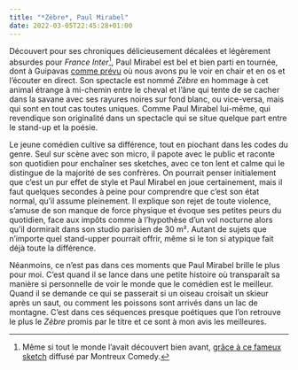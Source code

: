 ```yaml
---
title: "*Zèbre*, Paul Mirabel"
date: 2022-03-05T22:45:28+01:00
---
```


Découvert pour ses chroniques délicieusement décalées et légèrement absurdes pour *France Inter*[^1], Paul Mirabel est bel et bien parti en tournée, dont à Guipavas [comme prévu](https://www.youtube.com/watch?v=MehDwNagb48) où nous avons pu le voir en chair et en os et l’écouter en direct. Son spectacle est nommé *Zèbre* en hommage à cet animal étrange à mi-chemin entre le cheval et l’âne qui tente de se cacher dans la savane avec ses rayures noires sur fond blanc, ou vice-versa, mais qui sont en tout cas toutes uniques. Comme Paul Mirabel lui-même, qui revendique son originalité dans un spectacle qui se situe quelque part entre le stand-up et la poésie. 

Le jeune comédien cultive sa différence, tout en piochant dans les codes du genre. Seul sur scène avec son micro, il papote avec le public et raconte son quotidien pour enchaîner ses sketches, avec ce ton lent et calme qui le distingue de la majorité de ses confrères. On pourrait penser initialement que c’est un pur effet de style et Paul Mirabel en joue certainement, mais il faut quelques secondes à peine pour comprendre que c’est son état normal, qu’il assume pleinement. Il explique son rejet de toute violence, s’amuse de son manque de force physique et évoque ses petites peurs du quotidien, face aux impôts comme à l’hypothèse d’un vol nocturne alors qu’il dormirait dans son studio parisien de 30 m². Autant de sujets que n’importe quel stand-upper pourrait offrir, même si le ton si atypique fait déjà toute la différence. 

Néanmoins, ce n’est pas dans ces moments que Paul Mirabel brille le plus pour moi. C’est quand il se lance dans une petite histoire où transparaît sa manière si personnelle de voir le monde que le comédien est le meilleur. Quand il se demande ce qui se passerait si un oiseau croisait un skieur après un saut, ou comment les poissons sont arrivés dans un lac de montagne. C’est dans ces séquences presque poétiques que l’on retrouve le plus le *Zèbre* promis par le titre et ce sont à mon avis les meilleures. 

[^1]: Même si tout le monde l’avait découvert bien avant, [grâce à ce fameux sketch](https://www.youtube.com/watch?v=RYjfe8OSRFw) diffusé par Montreux Comedy.